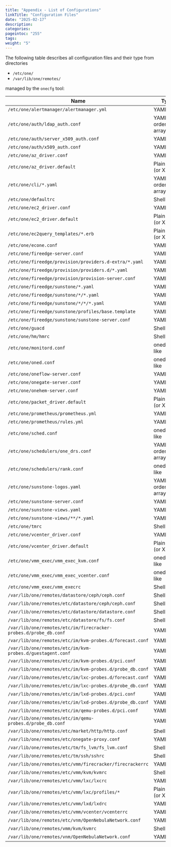 ```yaml
---
title: "Appendix - List of Configurations"
linkTitle: "Configuration Files"
date: "2025-02-17"
description:
categories:
pageintoc: "255"
tags:
weight: "5"
---
```


<a id="cfg-files"></a>

<!--# Appendix - List of Configuration Files -->

The following table describes all configuration files and their type from directories

- `/etc/one/`
- `/var/lib/one/remotes/`

managed by the `onecfg` tool:

| Name                                                             | Type                   |
| ---------------------------------------------------------------- | ---------------------- |
| `/etc/one/alertmanager/alertmanager.yml`                         | YAML                   |
| `/etc/one/auth/ldap_auth.conf`                                   | YAML w/ ordered arrays |
| `/etc/one/auth/server_x509_auth.conf`                            | YAML                   |
| `/etc/one/auth/x509_auth.conf`                                   | YAML                   |
| `/etc/one/az_driver.conf`                                        | YAML                   |
| `/etc/one/az_driver.default`                                     | Plain file (or XML)    |
| `/etc/one/cli/*.yaml`                                            | YAML w/ ordered arrays |
| `/etc/one/defaultrc`                                             | Shell                  |
| `/etc/one/ec2_driver.conf`                                       | YAML                   |
| `/etc/one/ec2_driver.default`                                    | Plain file (or XML)    |
| `/etc/one/ec2query_templates/*.erb`                              | Plain file (or XML)    |
| `/etc/one/econe.conf`                                            | YAML                   |
| `/etc/one/fireedge-server.conf`                                  | YAML                   |
| `/etc/one/fireedge/provision/providers.d-extra/*.yaml`           | YAML                   |
| `/etc/one/fireedge/provision/providers.d/*.yaml`                 | YAML                   |
| `/etc/one/fireedge/provision/provision-server.conf`              | YAML                   |
| `/etc/one/fireedge/sunstone/*.yaml`                              | YAML                   |
| `/etc/one/fireedge/sunstone/*/*.yaml`                            | YAML                   |
| `/etc/one/fireedge/sunstone/*/*/*.yaml`                          | YAML                   |
| `/etc/one/fireedge/sunstone/profiles/base.template`              | YAML                   |
| `/etc/one/fireedge/sunstone/sunstone-server.conf`                | YAML                   |
| `/etc/one/guacd`                                                 | Shell                  |
| `/etc/one/hm/hmrc`                                               | Shell                  |
| `/etc/one/monitord.conf`                                         | oned.conf-like         |
| `/etc/one/oned.conf`                                             | oned.conf-like         |
| `/etc/one/oneflow-server.conf`                                   | YAML                   |
| `/etc/one/onegate-server.conf`                                   | YAML                   |
| `/etc/one/onehem-server.conf`                                    | YAML                   |
| `/etc/one/packet_driver.default`                                 | Plain file (or XML)    |
| `/etc/one/prometheus/prometheus.yml`                             | YAML                   |
| `/etc/one/prometheus/rules.yml`                                  | YAML                   |
| `/etc/one/sched.conf`                                            | oned.conf-like         |
| `/etc/one/schedulers/one_drs.conf`                               | YAML w/ ordered arrays |
| `/etc/one/schedulers/rank.conf`                                  | oned.conf-like         |
| `/etc/one/sunstone-logos.yaml`                                   | YAML w/ ordered arrays |
| `/etc/one/sunstone-server.conf`                                  | YAML                   |
| `/etc/one/sunstone-views.yaml`                                   | YAML                   |
| `/etc/one/sunstone-views/**/*.yaml`                              | YAML                   |
| `/etc/one/tmrc`                                                  | Shell                  |
| `/etc/one/vcenter_driver.conf`                                   | YAML                   |
| `/etc/one/vcenter_driver.default`                                | Plain file (or XML)    |
| `/etc/one/vmm_exec/vmm_exec_kvm.conf`                            | oned.conf-like         |
| `/etc/one/vmm_exec/vmm_exec_vcenter.conf`                        | oned.conf-like         |
| `/etc/one/vmm_exec/vmm_execrc`                                   | Shell                  |
| `/var/lib/one/remotes/datastore/ceph/ceph.conf`                  | Shell                  |
| `/var/lib/one/remotes/etc/datastore/ceph/ceph.conf`              | Shell                  |
| `/var/lib/one/remotes/etc/datastore/datastore.conf`              | Shell                  |
| `/var/lib/one/remotes/etc/datastore/fs/fs.conf`                  | Shell                  |
| `/var/lib/one/remotes/etc/im/firecracker-probes.d/probe_db.conf` | YAML                   |
| `/var/lib/one/remotes/etc/im/kvm-probes.d/forecast.conf`         | YAML                   |
| `/var/lib/one/remotes/etc/im/kvm-probes.d/guestagent.conf`       | YAML                   |
| `/var/lib/one/remotes/etc/im/kvm-probes.d/pci.conf`              | YAML                   |
| `/var/lib/one/remotes/etc/im/kvm-probes.d/probe_db.conf`         | YAML                   |
| `/var/lib/one/remotes/etc/im/lxc-probes.d/forecast.conf`         | YAML                   |
| `/var/lib/one/remotes/etc/im/lxc-probes.d/probe_db.conf`         | YAML                   |
| `/var/lib/one/remotes/etc/im/lxd-probes.d/pci.conf`              | YAML                   |
| `/var/lib/one/remotes/etc/im/lxd-probes.d/probe_db.conf`         | YAML                   |
| `/var/lib/one/remotes/etc/im/qemu-probes.d/pci.conf`             | YAML                   |
| `/var/lib/one/remotes/etc/im/qemu-probes.d/probe_db.conf`        | YAML                   |
| `/var/lib/one/remotes/etc/market/http/http.conf`                 | Shell                  |
| `/var/lib/one/remotes/etc/onegate-proxy.conf`                    | YAML                   |
| `/var/lib/one/remotes/etc/tm/fs_lvm/fs_lvm.conf`                 | Shell                  |
| `/var/lib/one/remotes/etc/tm/ssh/sshrc`                          | Shell                  |
| `/var/lib/one/remotes/etc/vmm/firecracker/firecrackerrc`         | YAML                   |
| `/var/lib/one/remotes/etc/vmm/kvm/kvmrc`                         | Shell                  |
| `/var/lib/one/remotes/etc/vmm/lxc/lxcrc`                         | YAML                   |
| `/var/lib/one/remotes/etc/vmm/lxc/profiles/*`                    | Plain file (or XML)    |
| `/var/lib/one/remotes/etc/vmm/lxd/lxdrc`                         | YAML                   |
| `/var/lib/one/remotes/etc/vmm/vcenter/vcenterrc`                 | YAML                   |
| `/var/lib/one/remotes/etc/vnm/OpenNebulaNetwork.conf`            | YAML                   |
| `/var/lib/one/remotes/vmm/kvm/kvmrc`                             | Shell                  |
| `/var/lib/one/remotes/vnm/OpenNebulaNetwork.conf`                | YAML                   |

